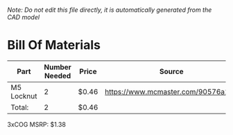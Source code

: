 ###### Note: Do not edit this file directly, it is automatically generated from the CAD model 
# Bill Of Materials 
 |Part|Number Needed|Price|Source| 
 |----|----------|-----|-----|
|M5 Locknut|2|$0.46|https://www.mcmaster.com/90576a104|
|Total: |2|$0.46| |

 3xCOG MSRP: $1.38